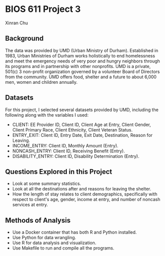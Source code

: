 # BIOS 611 Project 3

Xinran Chu 

## Background 
The data was provided by UMD (Urban Ministry of Durham). Established in 1983, Urban Ministries of Durham works holistically to end homelessness and meet the emergency needs of very poor and hungry neighbors through its programs and in partnership with other nonprofits. UMD is a private, 501(c) 3 non-profit organization governed by a volunteer Board of Directors from the community. UMD offers food, shelter and a future to about 6,000 men, women and children annually. 

## Datasets 
For this project, I selected several datasets provided by UMD, including the following along with the variables I used: 

* CLIENT: EE Provider ID, Client ID, Client Age at Entry, Client Gender, Client Primary Race, Client Ethnicity, Client      Veteran Status. 
* ENTRY_EXIT: Client ID, Entry Date, Exit Date, Destination, Reason for Leaving. 
* INCOME_ENTRY: Client ID, Monthly Amount (Entry). 
* NONCASH_ENTRY: Client ID, Receiving Benefit (Entry). 
* DISABILITY_ENTRY: Client ID, Disability Determination (Entry). 

## Questions Explored in this Project 
* Look at some summary statistics. 
* Look at all the destinations after and reasons for leaving the shelter. 
* How the length of stay relates to client demographics, specifically with respect to client's age, gender, income at       entry, and number of noncash services at entry. 

## Methods of Analysis 
* Use a Docker container that has both R and Python installed. 
* Use Python for data wrangling. 
* Use R for data analysis and visualization. 
* Use Makefile to run and compile all the programs. 

